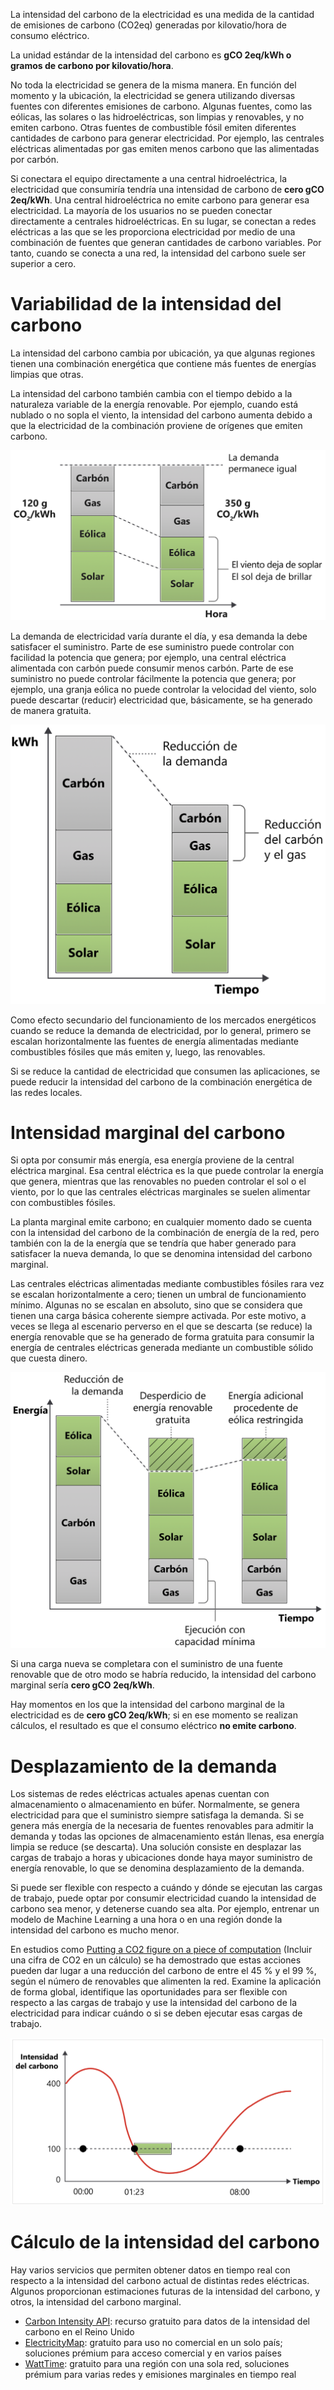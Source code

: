 La intensidad del carbono de la electricidad es una medida de la cantidad de emisiones de carbono (CO2eq) generadas por kilovatio/hora de consumo eléctrico.

La unidad estándar de la intensidad del carbono es **gCO 2eq/kWh o gramos de carbono por kilovatio/hora**.

No toda la electricidad se genera de la misma manera. En función del momento y la ubicación, la electricidad se genera utilizando diversas fuentes con diferentes emisiones de carbono. Algunas fuentes, como las eólicas, las solares o las hidroeléctricas, son limpias y renovables, y no emiten carbono. Otras fuentes de combustible fósil emiten diferentes cantidades de carbono para generar electricidad. Por ejemplo, las centrales eléctricas alimentadas por gas emiten menos carbono que las alimentadas por carbón.

Si conectara el equipo directamente a una central hidroeléctrica, la electricidad que consumiría tendría una intensidad de carbono de **cero gCO 2eq/kWh**. Una central hidroeléctrica no emite carbono para generar esa electricidad. La mayoría de los usuarios no se pueden conectar directamente a centrales hidroeléctricas. En su lugar, se conectan a redes eléctricas a las que se les proporciona electricidad por medio de una combinación de fuentes que generan cantidades de carbono variables. Por tanto, cuando se conecta a una red, la intensidad del carbono suele ser superior a cero.

# Variabilidad de la intensidad del carbono

La intensidad del carbono cambia por ubicación, ya que algunas regiones tienen una combinación energética que contiene más fuentes de energías limpias que otras.

La intensidad del carbono también cambia con el tiempo debido a la naturaleza variable de la energía renovable. Por ejemplo, cuando está nublado o no sopla el viento, la intensidad del carbono aumenta debido a que la electricidad de la combinación proviene de orígenes que emiten carbono.

<img src="../img/p3Img1.png" />

La demanda de electricidad varía durante el día, y esa demanda la debe satisfacer el suministro. Parte de ese suministro puede controlar con facilidad la potencia que genera; por ejemplo, una central eléctrica alimentada con carbón puede consumir menos carbón. Parte de ese suministro no puede controlar fácilmente la potencia que genera; por ejemplo, una granja eólica no puede controlar la velocidad del viento, solo puede descartar (reducir) electricidad que, básicamente, se ha generado de manera gratuita.

<img src="../img/p3Img2.png" />

Como efecto secundario del funcionamiento de los mercados energéticos cuando se reduce la demanda de electricidad, por lo general, primero se escalan horizontalmente las fuentes de energía alimentadas mediante combustibles fósiles que más emiten y, luego, las renovables.

Si se reduce la cantidad de electricidad que consumen las aplicaciones, se puede reducir la intensidad del carbono de la combinación energética de las redes locales.

# Intensidad marginal del carbono

Si opta por consumir más energía, esa energía proviene de la central eléctrica marginal. Esa central eléctrica es la que puede controlar la energía que genera, mientras que las renovables no pueden controlar el sol o el viento, por lo que las centrales eléctricas marginales se suelen alimentar con combustibles fósiles.

La planta marginal emite carbono; en cualquier momento dado se cuenta con la intensidad del carbono de la combinación de energía de la red, pero también con la de la energía que se tendría que haber generado para satisfacer la nueva demanda, lo que se denomina intensidad del carbono marginal.

Las centrales eléctricas alimentadas mediante combustibles fósiles rara vez se escalan horizontalmente a cero; tienen un umbral de funcionamiento mínimo. Algunas no se escalan en absoluto, sino que se considera que tienen una carga básica coherente siempre activada. Por este motivo, a veces se llega al escenario perverso en el que se descarta (se reduce) la energía renovable que se ha generado de forma gratuita para consumir la energía de centrales eléctricas generada mediante un combustible sólido que cuesta dinero.

<img src="../img/p3Img3.png" />

Si una carga nueva se completara con el suministro de una fuente renovable que de otro modo se habría reducido, la intensidad del carbono marginal sería **cero gCO 2eq/kWh**.

Hay momentos en los que la intensidad del carbono marginal de la electricidad es de **cero gCO 2eq/kWh**; si en ese momento se realizan cálculos, el resultado es que el consumo eléctrico **no emite carbono**.

# Desplazamiento de la demanda

Los sistemas de redes eléctricas actuales apenas cuentan con almacenamiento o almacenamiento en búfer. Normalmente, se genera electricidad para que el suministro siempre satisfaga la demanda. Si se genera más energía de la necesaria de fuentes renovables para admitir la demanda y todas las opciones de almacenamiento están llenas, esa energía limpia se reduce (se descarta). Una solución consiste en desplazar las cargas de trabajo a horas y ubicaciones donde haya mayor suministro de energía renovable, lo que se denomina desplazamiento de la demanda.

Si puede ser flexible con respecto a cuándo y dónde se ejecutan las cargas de trabajo, puede optar por consumir electricidad cuando la intensidad de carbono sea menor, y detenerse cuando sea alta. Por ejemplo, entrenar un modelo de Machine Learning a una hora o en una región donde la intensidad del carbono es mucho menor.

En estudios como [Putting a CO2 figure on a piece of computation](https://ieeexplore.ieee.org/document/6128960) (Incluir una cifra de CO2 en un cálculo) se ha demostrado que estas acciones pueden dar lugar a una reducción del carbono de entre el 45 % y el 99 %, según el número de renovables que alimenten la red.
Examine la aplicación de forma global, identifique las oportunidades para ser flexible con respecto a las cargas de trabajo y use la intensidad del carbono de la electricidad para indicar cuándo o si se deben ejecutar esas cargas de trabajo.

<img src="../img/p3Img4.png" />

# Cálculo de la intensidad del carbono

Hay varios servicios que permiten obtener datos en tiempo real con respecto a la intensidad del carbono actual de distintas redes eléctricas. Algunos proporcionan estimaciones futuras de la intensidad del carbono, y otros, la intensidad del carbono marginal.

- [Carbon Intensity API](https://carbonintensity.org.uk): recurso gratuito para datos de la intensidad del carbono en el Reino Unido
- [ElectricityMap](https://api.electricitymap.org): gratuito para uso no comercial en un solo país; soluciones prémium para acceso comercial y en varios países
- [WattTime](https://www.watttime.org): gratuito para una región con una sola red, soluciones prémium para varias redes y emisiones marginales en tiempo real